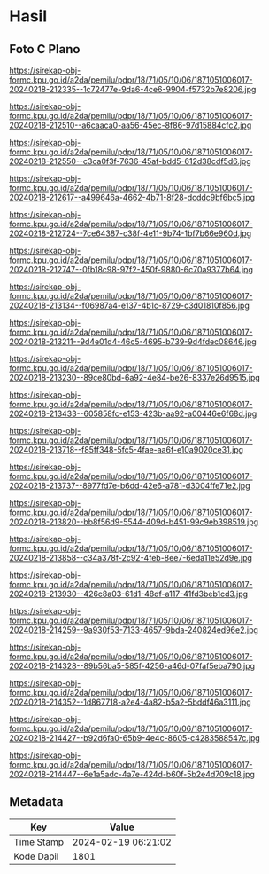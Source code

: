 # Hasil

## Foto C Plano

https://sirekap-obj-formc.kpu.go.id/a2da/pemilu/pdpr/18/71/05/10/06/1871051006017-20240218-212335--1c72477e-9da6-4ce6-9904-f5732b7e8206.jpg

https://sirekap-obj-formc.kpu.go.id/a2da/pemilu/pdpr/18/71/05/10/06/1871051006017-20240218-212510--a6caaca0-aa56-45ec-8f86-97d15884cfc2.jpg

https://sirekap-obj-formc.kpu.go.id/a2da/pemilu/pdpr/18/71/05/10/06/1871051006017-20240218-212550--c3ca0f3f-7636-45af-bdd5-612d38cdf5d6.jpg

https://sirekap-obj-formc.kpu.go.id/a2da/pemilu/pdpr/18/71/05/10/06/1871051006017-20240218-212617--a499646a-4662-4b71-8f28-dcddc9bf6bc5.jpg

https://sirekap-obj-formc.kpu.go.id/a2da/pemilu/pdpr/18/71/05/10/06/1871051006017-20240218-212724--7ce64387-c38f-4e11-9b74-1bf7b66e960d.jpg

https://sirekap-obj-formc.kpu.go.id/a2da/pemilu/pdpr/18/71/05/10/06/1871051006017-20240218-212747--0fb18c98-97f2-450f-9880-6c70a9377b64.jpg

https://sirekap-obj-formc.kpu.go.id/a2da/pemilu/pdpr/18/71/05/10/06/1871051006017-20240218-213134--f06987a4-e137-4b1c-8729-c3d01810f856.jpg

https://sirekap-obj-formc.kpu.go.id/a2da/pemilu/pdpr/18/71/05/10/06/1871051006017-20240218-213211--9d4e01d4-46c5-4695-b739-9d4fdec08646.jpg

https://sirekap-obj-formc.kpu.go.id/a2da/pemilu/pdpr/18/71/05/10/06/1871051006017-20240218-213230--89ce80bd-6a92-4e84-be26-8337e26d9515.jpg

https://sirekap-obj-formc.kpu.go.id/a2da/pemilu/pdpr/18/71/05/10/06/1871051006017-20240218-213433--605858fc-e153-423b-aa92-a00446e6f68d.jpg

https://sirekap-obj-formc.kpu.go.id/a2da/pemilu/pdpr/18/71/05/10/06/1871051006017-20240218-213718--f85ff348-5fc5-4fae-aa6f-e10a9020ce31.jpg

https://sirekap-obj-formc.kpu.go.id/a2da/pemilu/pdpr/18/71/05/10/06/1871051006017-20240218-213737--8977fd7e-b6dd-42e6-a781-d3004ffe71e2.jpg

https://sirekap-obj-formc.kpu.go.id/a2da/pemilu/pdpr/18/71/05/10/06/1871051006017-20240218-213820--bb8f56d9-5544-409d-b451-99c9eb398519.jpg

https://sirekap-obj-formc.kpu.go.id/a2da/pemilu/pdpr/18/71/05/10/06/1871051006017-20240218-213858--c34a378f-2c92-4feb-8ee7-6eda11e52d9e.jpg

https://sirekap-obj-formc.kpu.go.id/a2da/pemilu/pdpr/18/71/05/10/06/1871051006017-20240218-213930--426c8a03-61d1-48df-a117-41fd3beb1cd3.jpg

https://sirekap-obj-formc.kpu.go.id/a2da/pemilu/pdpr/18/71/05/10/06/1871051006017-20240218-214259--9a930f53-7133-4657-9bda-240824ed96e2.jpg

https://sirekap-obj-formc.kpu.go.id/a2da/pemilu/pdpr/18/71/05/10/06/1871051006017-20240218-214328--89b56ba5-585f-4256-a46d-07faf5eba790.jpg

https://sirekap-obj-formc.kpu.go.id/a2da/pemilu/pdpr/18/71/05/10/06/1871051006017-20240218-214352--1d867718-a2e4-4a82-b5a2-5bddf46a3111.jpg

https://sirekap-obj-formc.kpu.go.id/a2da/pemilu/pdpr/18/71/05/10/06/1871051006017-20240218-214427--b92d6fa0-65b9-4e4c-8605-c4283588547c.jpg

https://sirekap-obj-formc.kpu.go.id/a2da/pemilu/pdpr/18/71/05/10/06/1871051006017-20240218-214447--6e1a5adc-4a7e-424d-b60f-5b2e4d709c18.jpg


## Metadata

| Key        | Value               |
| ---------- | ------------------- |
| Time Stamp | 2024-02-19 06:21:02 |
| Kode Dapil | 1801                |



